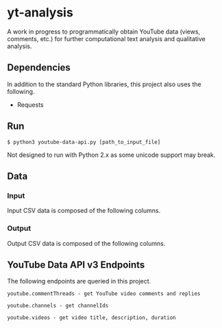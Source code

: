 # yt-analysis

A work in progress to programmatically obtain YouTube data (views, comments, etc.) for further computational text analysis and qualitative analysis.


## Dependencies

In addition to the standard Python libraries, this project also uses the following.

- Requests

## Run

```
$ python3 youtube-data-api.py [path_to_input_file]
```

Not designed to run with Python 2.x as some unicode support may break.

## Data

### Input

Input CSV data is composed of the following columns.

### Output

Output CSV data is composed of the following columns. 


## YouTube Data API v3 Endpoints

The following endpoints are queried in this project.

```
youtube.commentThreads - get YouTube video comments and replies

youtube.channels - get channelIds

youtube.videos - get video title, description, duration

```




